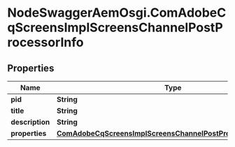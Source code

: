 # NodeSwaggerAemOsgi.ComAdobeCqScreensImplScreensChannelPostProcessorInfo

## Properties
Name | Type | Description | Notes
------------ | ------------- | ------------- | -------------
**pid** | **String** |  | [optional] 
**title** | **String** |  | [optional] 
**description** | **String** |  | [optional] 
**properties** | [**ComAdobeCqScreensImplScreensChannelPostProcessorProperties**](ComAdobeCqScreensImplScreensChannelPostProcessorProperties.md) |  | [optional] 


